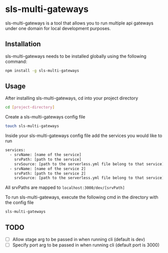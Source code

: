 # sls-multi-gateways
sls-multi-gateways is a tool that allows you to run multiple api gateways under one domain for local development purposes.

## Installation
sls-multi-gateways needs to be installed globally using the following command:
```bash
npm install -g sls-multi-gateways
```

## Usage
After installing sls-multi-gateways, cd into your project directory
```bash
cd [project-directory]
```

Create a sls-multi-gateways config file
```bash
touch sls-multi-gateways
```

Inside your sls-multi-gateways config file add the services you would like to run
```bash
services:
  - srvName: [name of the service]
    srvPath: [path to the service]
    srvSource: [path to the serverless.yml file belong to that service]
  - srvName: [name of the service 2]
    srvPath: [path to the service 2]
    srvSource: [path to the serverless.yml file belong to that service]
```

All srvPaths are mapped to ```localhost:3000/dev/[srvPath]```

To run sls-multi-gateways, execute the following cmd in the directory with the config file

```bash
sls-multi-gateways
```

## TODO
- [ ] Allow stage arg to be passed in when running cli (default is dev)
- [ ] Specify port arg to be passed in when running cli (default port is 3000)
